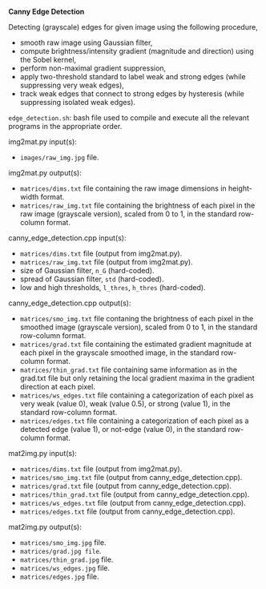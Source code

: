 **Canny Edge Detection**

Detecting (grayscale) edges for given image using the following procedure,
   - smooth raw image using Gaussian filter,
   - compute brightness/intensity gradient (magnitude and direction) using the Sobel kernel,
   - perform non-maximal gradient suppression,
   - apply two-threshold standard to label weak and strong edges (while suppressing very weak edges),
   - track weak edges that connect to strong edges by hysteresis (while suppressing isolated weak edges).

`edge_detection.sh`: bash file used to compile and execute all the relevant programs in the appropriate order.

img2mat.py input(s):
   - `images/raw_img.jpg` file.

img2mat.py output(s):
   - `matrices/dims.txt` file containing the raw image dimensions in height-width format.
   - `matrices/raw_img.txt` file containing the brightness of each pixel in the raw image (grayscale version), scaled from 0 to 1, in the standard row-column format.

canny_edge_detection.cpp input(s):
   - `matrices/dims.txt` file (output from img2mat.py).
   - `matrices/raw_img.txt` file (output from img2mat.py).
   - size of Gaussian filter, `n_G` (hard-coded).
   - spread of Gaussian filter, `std` (hard-coded).
   - low and high thresholds, `l_thres`, `h_thres` (hard-coded).

canny_edge_detection.cpp output(s):
   - `matrices/smo_img.txt` file contaning the brightness of each pixel in the smoothed image (grayscale version), scaled from 0 to 1, in the standard row-column format.
   - `matrices/grad.txt` file containing the estimated gradient magnitude at each pixel in the grayscale smoothed image, in the standard row-column format.
   - `matrices/thin_grad.txt` file containing same information as in the grad.txt file but only retaining the local gradient maxima in the gradient direction at each pixel.
   - `matrices/ws_edges.txt` file containing a categorization of each pixel as very weak (value 0), weak (value 0.5), or strong (value 1), in the standard row-column format.
   - `matrices/edges.txt` file containing a categorization of each pixel as a detected edge (value 1), or not-edge (value 0), in the standard row-column format.

mat2img.py input(s):
   - `matrices/dims.txt` file (output from img2mat.py).
   - `matrices/smo_img.txt` file (output from canny_edge_detection.cpp).
   - `matrices/grad.txt` file (output from canny_edge_detection.cpp).
   - `matrices/thin_grad.txt` file (output from canny_edge_detection.cpp).
   - `matrices/ws_edges.txt` file (output from canny_edge_detection.cpp).
   - `matrices/edges.txt` file (output from canny_edge_detection.cpp).

mat2img.py output(s):
   - `matrices/smo_img.jpg` file.
   - `matrices/grad.jpg file`.
   - `matrices/thin_grad.jpg` file.
   - `matrices/ws_edges.jpg` file.
   - `matrices/edges.jpg` file.
